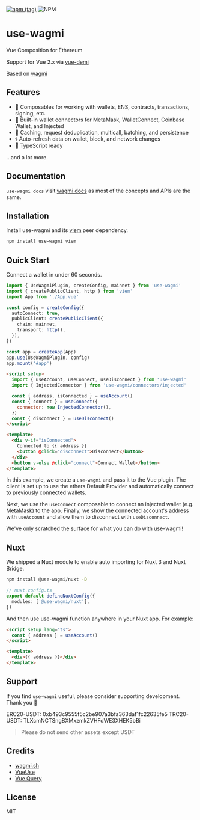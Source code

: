 [![npm (tag)](https://img.shields.io/npm/v/use-wagmi?style=flat&colorA=000000&colorB=000000)](https://www.npmjs.com/package/use-wagmi) ![NPM](https://img.shields.io/npm/l/use-wagmi?style=flat&colorA=000000&colorB=000000)

# use-wagmi

Vue Composition for Ethereum

Support for Vue 2.x via [vue-demi](https://github.com/vueuse/vue-demi)

Based on [wagmi](https://wagmi.sh)

## Features

- 🚀 Composables for working with wallets, ENS, contracts, transactions, signing, etc.
- 💼 Built-in wallet connectors for MetaMask, WalletConnect, Coinbase Wallet, and Injected
- 👟 Caching, request deduplication, multicall, batching, and persistence
- 🌀 Auto-refresh data on wallet, block, and network changes
- 🦄 TypeScript ready

...and a lot more.

## Documentation

`use-wagmi docs` visit [wagmi docs](https://wagmi.sh) as most of the concepts and APIs are the same.

## Installation

Install use-wagmi and its [viem](https://viem.sh) peer dependency.

```bash
npm install use-wagmi viem
```

## Quick Start

Connect a wallet in under 60 seconds.

```ts
import { UseWagmiPlugin, createConfig, mainnet } from 'use-wagmi'
import { createPublicClient, http } from 'viem'
import App from './App.vue'

const config = createConfig({
  autoConnect: true,
  publicClient: createPublicClient({
    chain: mainnet,
    transport: http(),
  }),
})

const app = createApp(App)
app.use(UseWagmiPlugin, config)
app.mount('#app')
```

```html
<script setup>
  import { useAccount, useConnect, useDisconnect } from 'use-wagmi'
  import { InjectedConnector } from 'use-wagmi/connectors/injected'

  const { address, isConnected } = useAccount()
  const { connect } = useConnect({
    connector: new InjectedConnector(),
  })
  const { disconnect } = useDisconnect()
</script>

<template>
  <div v-if="isConnected">
    Connected to {{ address }}
    <button @click="disconnect">Disconnect</button>
  </div>
  <button v-else @click="connect">Connect Wallet</button>
</template>
```

In this example, we create a `use-wagmi` and pass it to the Vue plugin. The client is set up to use the ethers Default Provider and automatically connect to previously connected wallets.

Next, we use the `useConnect` composable to connect an injected wallet (e.g. MetaMask) to the app. Finally, we show the connected account's address with `useAccount` and allow them to disconnect with `useDisconnect`.

We've only scratched the surface for what you can do with use-wagmi!

## Nuxt

We shipped a Nuxt module to enable auto importing for Nuxt 3 and Nuxt Bridge.

```bash
npm install @use-wagmi/nuxt -D
```

```ts
// nuxt.config.ts
export default defineNuxtConfig({
  modules: ['@use-wagmi/nuxt'],
})
```

And then use use-wagmi function anywhere in your Nuxt app. For example:

```html
<script setup lang="ts">
  const { address } = useAccount()
</script>

<template>
  <div>{{ address }}</div>
</template>
```

## Support

If you find `use-wagmi` useful, please consider supporting development. Thank you 🙏

ERC20-USDT: 0xb493c9555f5c2be907a3bfa363daf1fc22635fe5
TRC20-USDT: TLXcmNCTSngBXMxzmkZVHFdWE3XHEK5bBi

> Please do not send other assets except USDT

## Credits

- [wagmi.sh](https://wagmi.sh/)
- [VueUse](https://vueuse.org/)
- [Vue Query](https://vue-query.vercel.app/)

## License

MIT
